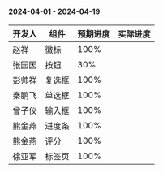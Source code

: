 #### 2024-04-01 - 2024-04-19  

|开发人	|组件	|预期进度	|实际进度	|
| ---	| ---	| ---		|---		|
|赵祥	| 徽标	|100%		|			|
|张园因	| 按钮	|30%		|			|
|彭帅祥	| 复选框	|100%		|			|
|秦鹏飞	| 单选框	|100%		|			|
|曾子仪	| 输入框	|100%		|			|
|熊金燕	| 进度条	|100%		|			|
|熊金燕	| 评分	|100%		|			|
|徐亚军	| 标签页	|100%		|			|

